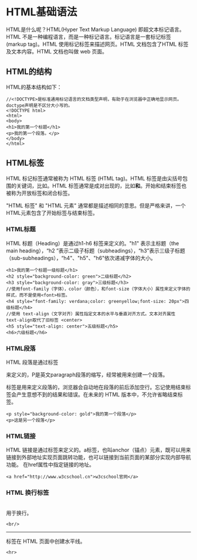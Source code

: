 # HTML基础语法

HTML是什么呢？HTML(Hyper Text Markup Language) 即超文本标记语言。HTML 不是一种编程语言，而是一种标记语言。标记语言是一套标记标签 (markup tag)。HTML 使用标记标签来描述网页。HTML 文档包含了HTML 标签及文本内容。HTML 文档也叫做 web 页面。

## HTML的结构

HTML的基本结构如下：

```
//<!DOCTYPE>是标准通用标记语言的文档类型声明，有助于在浏览器中正确地显示网页。doctype声明是不区分大小写的。
<!DOCTYPE html> 
<html> 
<body> 
<h1>我的第一个标题</h1> 
<p>我的第一个段落。</p> 
</body> 
</html>
```

## HTML标签

HTML 标记标签通常被称为 HTML 标签 (HTML tag)。HTML 标签是由尖括号包围的关键词，比如<html>。HTML 标签通常是成对出现的，比如<b>和</b>。开始和结束标签也被称为开放标签和闭合标签。
  
"HTML 标签" 和 "HTML 元素" 通常都是描述相同的意思。但是严格来讲，一个 HTML元素包含了开始标签与结束标签。

### HTML标题

HTML 标题（Heading）是通过h1-h6 标签来定义的。"h1" 表示主标题（the main heading），“h2 ”表示二级子标题（subheadings），“h3”表示三级子标题（sub-subheadings），“h4"、"h5"、"h6"依次递减字体的大小。
  
  
```
<h1>我的第一个标题一级标题</h1>
<h2 style="background-color: green">二级标题</h2>
<h3 style="background-color: gray">三级标题</h3>
//使用font-family（字体），color（颜色），和font-size（字体大小）属性来定义字体的样式，而不是使用<font>标签。
<h4 style="font-family: verdana;color: greenyellow;font-size: 20px">四级标题</h4>
//使用 text-align（文字对齐）属性指定文本的水平与垂直对齐方式。文本对齐属性 text-align取代了旧标签 <center>
<h5 style="text-align: center">五级标题</h5>
<h6>六级标题</h6>
```
  
### HTML段落

HTML 段落是通过标签<p>来定义的，P是英文paragraph段落的缩写，经常被用来创建一个段落。<p> 标签是用来定义段落的，浏览器会自动地在段落的前后添加空行。忘记使用结束标签会产生意想不到的结果和错误。在未来的 HTML 版本中，不允许省略结束标签。

```
<p style="background-color: gold">我的第一个段落</p>
<p>这是另一个段落</p>
```

### HTML链接

HTML 链接是通过标签<a>来定义的。a标签，也叫anchor（锚点）元素，既可以用来链接到外部地址实现页面跳转功能，也可以链接到当前页面的某部分实现内部导航功能。 在href属性中指定链接的地址。
  
```
<a href="http://www.w3cschool.cn">w3cschool官网</a>
```
### HTML 换行标签<br/>

<br/>用于换行。

```
<br/>
```

<hr> 标签在 HTML 页面中创建水平线。

```
<hr>
```
